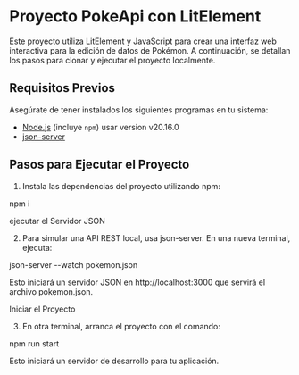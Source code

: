 # Proyecto PokeApi con LitElement

Este proyecto utiliza LitElement y JavaScript para crear una interfaz web interactiva para la edición de datos de Pokémon. A continuación, se detallan los pasos para clonar y ejecutar el proyecto localmente.

## Requisitos Previos

Asegúrate de tener instalados los siguientes programas en tu sistema:

- [Node.js](https://nodejs.org/) (incluye `npm`)
  usar version v20.16.0
- [json-server](https://github.com/typicode/json-server)

## Pasos para Ejecutar el Proyecto

1. Instala las dependencias del proyecto utilizando npm:

npm i

ejecutar el Servidor JSON

2. Para simular una API REST local, usa json-server. En una nueva terminal, ejecuta:

json-server --watch pokemon.json

Esto iniciará un servidor JSON en http://localhost:3000 que servirá el archivo pokemon.json.

Iniciar el Proyecto

3. En otra terminal, arranca el proyecto con el comando:

npm run start

Esto iniciará un servidor de desarrollo para tu aplicación.
